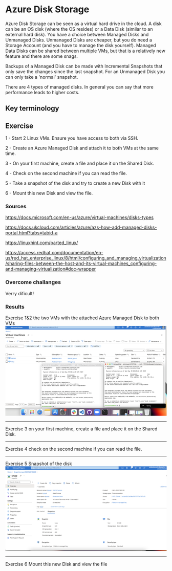 # Azure Disk Storage

Azure Disk Storage can be seen as a virtual hard drive in the cloud. A disk can be an OS disk (where the OS resides) or a Data Disk (similar to an external hard disk). You have a choice between Managed Disks and Unmanaged Disks. Unmanaged Disks are cheaper, but you do need a Storage Account (and you have to manage the disk yourself). Managed Data Disks can be shared between multiple VMs, but that is a relatively new feature and there are some snags.

Backups of a Managed Disk can be made with Incremental Snapshots that only save the changes since the last snapshot. For an Unmanaged Disk you can only take a 'normal' snapshot.

There are 4 types of managed disks. In general you can say that more performance leads to higher costs.

## Key terminology


## Exercise

1 - Start 2 Linux VMs. Ensure you have access to both via SSH.

2 - Create an Azure Managed Disk and attach it to both VMs at the same time.

3 - On your first machine, create a file and place it on the Shared Disk.

4 - Check on the second machine if you can read the file.

5 - Take a snapshot of the disk and try to create a new Disk with it

6 - Mount this new Disk and view the file.

### Sources

https://docs.microsoft.com/en-us/azure/virtual-machines/disks-types


https://docs.ukcloud.com/articles/azure/azs-how-add-managed-disks-portal.html?tabs=tabid-a

https://linuxhint.com/parted_linux/

https://access.redhat.com/documentation/en-us/red_hat_enterprise_linux/8/html/configuring_and_managing_virtualization/sharing-files-between-the-host-and-its-virtual-machines_configuring-and-managing-virtualization#doc-wrapper

### Overcome challanges

Verry dificult!

### Results


 Exercise 1&2 the two VMs with the attached Azure Managed Disk to both VMs
![screenshot](../00_includes/azureweek1/az7.png)

---

Exercise 3 on your first machine, create a file and place it on the Shared Disk.

---

Exercise 4 check on the second machine if you can read the file.

---

Exercise 5 Snapshot of the disk
![screenshot](../00_includes/azureweek1/71.png)

---

Exercise 6 Mount this new Disk and view the file


